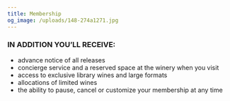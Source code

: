 ```yaml
---
title: Membership
og_image: /uploads/148-274a1271.jpg
---
```

### IN ADDITION YOU’LL RECEIVE:

* advance notice of all releases
* concierge service and a reserved space at the winery when you visit
* access to exclusive library wines and large formats
* allocations of limited wines
* the ability to pause, cancel or customize your membership at any time